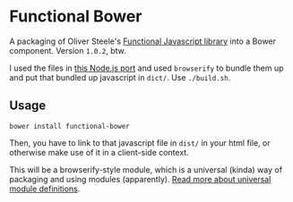 # Functional Bower

A packaging of Oliver Steele's
[Functional Javascript library][functional-js-oliver] into a Bower component.
Version `1.0.2`, btw.

I used the files in [this Node.js port][functional-node] and used `browserify`
to bundle them up and put that bundled up javascript in `dict/`.
Use `./build.sh`.

## Usage

`bower install functional-bower`

Then, you have to link to that javascript file in `dist/` in your html file,
or otherwise make use of it in a client-side context.

This will be a browserify-style module, which is a universal (kinda) way of
packaging and using modules (apparently).
[Read more about universal module definitions][browserify-modules].

[functional-js-oliver]: http://osteele.com/sources/javascript/functional/
[functional-node]: https://github.com/bailus/functional-node
[browserify-modules]: http://dontkry.com/posts/code/browserify-and-the-universal-module-definition.html